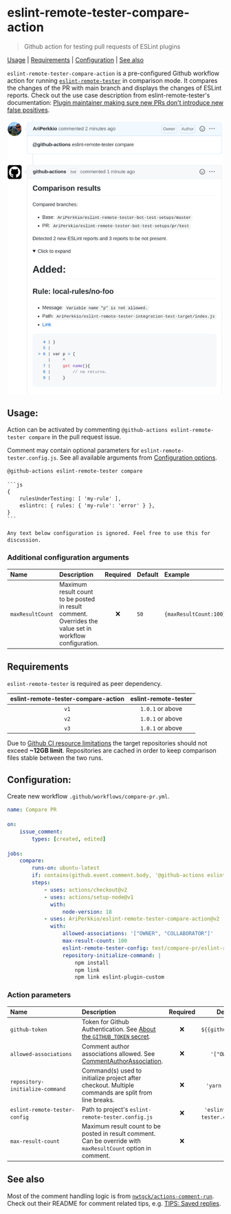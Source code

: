 # eslint-remote-tester-compare-action

> Github action for testing pull requests of ESLint plugins

[Usage](#usage) | [Requirements](#requirements) | [Configuration](#configuration) | [See also](#see-also)

`eslint-remote-tester-compare-action` is a pre-configured Github workflow action for running [`eslint-remote-tester`](https://github.com/AriPerkkio/eslint-remote-tester) in comparison mode.
It compares the changes of the PR with main branch and displays the changes of ESLint reports.
Check out the use case description from eslint-remote-tester's documentation: [Plugin maintainer making sure new PRs don't introduce new false positives](https://github.com/AriPerkkio/eslint-remote-tester#plugin-maintainer-making-sure-new-prs-dont-introduce-new-false-positives).

<p align="center">
  <img width="640" src="https://raw.githubusercontent.com/AriPerkkio/eslint-remote-tester-compare-action/HEAD/docs/demo.png">
</p>

## Usage:

Action can be activated by commenting `@github-actions eslint-remote-tester compare` in the pull request issue.

Comment may contain optional parameters for `eslint-remote-tester.config.js`. See all available arguments from [Configuration options](https://github.com/AriPerkkio/eslint-remote-tester#configuration-options).

````
@github-actions eslint-remote-tester compare

```js
{
    rulesUnderTesting: [ 'my-rule' ],
    eslintrc: { rules: { 'my-rule': 'error' } },
}
```

Any text below configuration is ignored. Feel free to use this for discussion.
````

### Additional configuration arguments

| Name             | Description                                                                                             | Required | Default | Example                |
| :--------------- | :------------------------------------------------------------------------------------------------------ | :------: | :------ | :--------------------- |
| `maxResultCount` | Maximum result count to be posted in result comment. Overrides the value set in workflow configuration. |   :x:    | `50`    | `{maxResultCount:100}` |

## Requirements

`eslint-remote-tester` is required as peer dependency.

| eslint-remote-tester-compare-action | eslint-remote-tester |
| :---------------------------------: | :------------------: |
|                `v1`                 |   `1.0.1` or above   |
|                `v2`                 |   `1.0.1` or above   |
|                `v3`                 |   `1.0.1` or above   |

Due to [Github CI resource limitations](https://docs.github.com/en/actions/using-github-hosted-runners/about-github-hosted-runners#supported-runners-and-hardware-resources) the target repositories should not exceed **~12GB limit**.
Repositories are cached in order to keep comparison files stable between the two runs.

## Configuration:

Create new workflow `.github/workflows/compare-pr.yml`.

```yml
name: Compare PR

on:
    issue_comment:
        types: [created, edited]

jobs:
    compare:
        runs-on: ubuntu-latest
        if: contains(github.event.comment.body, '@github-actions eslint-remote-tester compare')
        steps:
            - uses: actions/checkout@v2
            - uses: actions/setup-node@v1
              with:
                  node-version: 18
            - uses: AriPerkkio/eslint-remote-tester-compare-action@v2
              with:
                  allowed-associations: '["OWNER", "COLLABORATOR"]'
                  max-result-count: 100
                  eslint-remote-tester-config: test/compare-pr/eslint-remote-tester.config.js
                  repository-initialize-command: |
                      npm install
                      npm link
                      npm link eslint-plugin-custom
```

### Action parameters

| Name&nbsp;&nbsp;&nbsp;&nbsp;&nbsp;&nbsp;&nbsp;&nbsp;&nbsp;&nbsp;&nbsp;&nbsp;&nbsp;&nbsp;&nbsp;&nbsp;&nbsp;&nbsp;&nbsp;&nbsp;&nbsp;&nbsp;&nbsp;&nbsp;&nbsp;&nbsp;&nbsp;&nbsp;&nbsp;&nbsp; | Description                                                                                                                                                                      | Required |              Default               | Example                                                         |
| :--------------------------------------------------------------------------------------------------------------------------------------------------------------------------------------- | :------------------------------------------------------------------------------------------------------------------------------------------------------------------------------- | :------: | :--------------------------------: | :-------------------------------------------------------------- |
| `github-token`                                                                                                                                                                           | Token for Github Authentication. See [About the `GITHUB_TOKEN` secret](https://docs.github.com/en/actions/reference/authentication-in-a-workflow#about-the-github_token-secret). |   :x:    |        `${{github.token}}`         | `${{secrets.SOME_CUSTOM_TOKEN}}`                                |
| `allowed-associations`                                                                                                                                                                   | Comment author associations allowed. See [CommentAuthorAssociation](https://docs.github.com/en/graphql/reference/enums#commentauthorassociation).                                |   :x:    |           `'["OWNER"]'`            | `'["OWNER","COLLABORATOR"]'`                                    |
| `repository-initialize-command`                                                                                                                                                          | Command(s) used to initialize project after checkout. Multiple commands are split from line breaks.                                                                              |   :x:    |          `'yarn install'`          | `'yarn install \n yarn link \n yarn link eslint-plugin-custom'` |
| `eslint-remote-tester-config`                                                                                                                                                            | Path to project's `eslint-remote-tester.config.js`                                                                                                                               |   :x:    | `'eslint-remote-tester.config.js'` | `./path/to/custom.config.js`                                    |
| `max-result-count`                                                                                                                                                                       | Maximum result count to be posted in result comment. Can be override with `maxResultCount` option in comment.                                                                    |   :x:    |                `50`                | `100`                                                           |

## See also

Most of the comment handling logic is from [`nwtgck/actions-comment-run`](https://github.com/nwtgck/actions-comment-run). Check out their README for comment related tips, e.g. [TIPS: Saved replies](https://github.com/nwtgck/actions-comment-run#tips-saved-replies).
